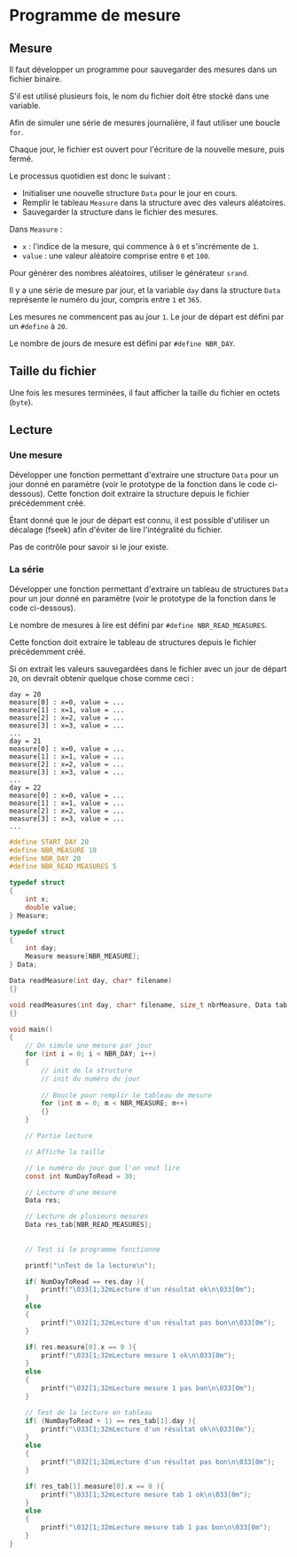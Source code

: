 # Programme de mesure

## Mesure
Il faut développer un programme pour sauvegarder des mesures dans un fichier binaire.

S'il est utilisé plusieurs fois, le nom du fichier doit être stocké dans une variable.

Afin de simuler une série de mesures journalière, il faut utiliser une boucle `for`.

Chaque jour, le fichier est ouvert pour l'écriture de la nouvelle mesure, puis fermé.

Le processus quotidien est donc le suivant :
- Initialiser une nouvelle structure `Data` pour le jour en cours.
- Remplir le tableau `Measure` dans la structure avec des valeurs aléatoires.
- Sauvegarder la structure dans le fichier des mesures.

Dans `Measure` :
- `x` : l'indice de la mesure, qui commence à `0` et s'incrémente de `1`.
- `value` : une valeur aléatoire comprise entre `0` et `100`.

Pour générer des nombres aléatoires, utiliser le générateur `srand`.

Il y a une série de mesure par jour, et la variable `day` dans la structure `Data` représente le numéro du jour, compris entre `1` et `365`.

Les mesures ne commencent pas au jour `1`. Le jour de départ est défini par un `#define` à `20`.

Le nombre de jours de mesure est défini par `#define NBR_DAY`.

## Taille du fichier
Une fois les mesures terminées, il faut afficher la taille du fichier en octets (`byte`).

## Lecture
### Une mesure
Développer une fonction permettant d'extraire une structure `Data` pour un jour donné en paramètre (voir le prototype de la fonction dans le code ci-dessous).
Cette fonction doit extraire la structure depuis le fichier précédemment créé.

Étant donné que le jour de départ est connu, il est possible d'utiliser un décalage (fseek) afin d'éviter de lire l'intégralité du fichier.

Pas de contrôle pour savoir si le jour existe.

### La série
Développer une fonction permettant d'extraire un tableau de structures `Data` pour un jour donné en paramètre (voir le prototype de la fonction dans le code ci-dessous).

Le nombre de mesures à lire est défini par `#define NBR_READ_MEASURES`.

Cette fonction doit extraire le tableau de structures depuis le fichier précédemment créé.

Si on extrait les valeurs sauvegardées dans le fichier avec un jour de départ `20`, on devrait obtenir quelque chose comme ceci :
```console
day = 20
measure[0] : x=0, value = ...
measure[1] : x=1, value = ...
measure[2] : x=2, value = ...
measure[3] : x=3, value = ...
...
day = 21
measure[0] : x=0, value = ...
measure[1] : x=1, value = ...
measure[2] : x=2, value = ...
measure[3] : x=3, value = ...
...
day = 22
measure[0] : x=0, value = ...
measure[1] : x=1, value = ...
measure[2] : x=2, value = ...
measure[3] : x=3, value = ...
...
```

```c
#define START_DAY 20
#define NBR_MEASURE 10
#define NBR_DAY 20
#define NBR_READ_MEASURES 5

typedef struct
{
    int x;
    double value;
} Measure;

typedef struct
{
    int day;
    Measure measure[NBR_MEASURE];
} Data;

Data readMeasure(int day, char* filename)
{}

void readMeasures(int day, char* filename, size_t nbrMeasure, Data tab[])
{}

void main()
{
    // On simule une mesure par jour
    for (int i = 0; i < NBR_DAY; i++)
    {
        // init de la structure
        // init du numéro du jour
        
        // Boucle pour remplir le tableau de mesure
        for (int m = 0; m < NBR_MEASURE; m++)
        {}
    }

    // Partie lecture

    // Affiche la taille

    // Le numéro du jour que l'on veut lire
    const int NumDayToRead = 30;    

    // Lecture d'une mesure
    Data res;

    // Lecture de plusieurs mesures
    Data res_tab[NBR_READ_MEASURES];
    
    
    // Test si le programme fonctionne

    printf("\nTest de la lecture\n");

    if( NumDayToRead == res.day ){
        printf("\033[1;32mLecture d'un résultat ok\n\033[0m");
    }
    else
    {
        printf("\032[1;32mLecture d'un résultat pas bon\n\033[0m");
    }

    if( res.measure[0].x == 0 ){
        printf("\033[1;32mLecture mesure 1 ok\n\033[0m");
    }
    else
    {
        printf("\032[1;32mLecture mesure 1 pas bon\n\033[0m");
    }

    // Test de la lecture en tableau
    if( (NumDayToRead + 1) == res_tab[1].day ){
        printf("\033[1;32mLecture d'un résultat ok\n\033[0m");
    }
    else
    {
        printf("\032[1;32mLecture d'un résultat pas bon\n\033[0m");
    }

    if( res_tab[1].measure[0].x == 0 ){
        printf("\033[1;32mLecture mesure tab 1 ok\n\033[0m");
    }
    else
    {
        printf("\032[1;32mLecture mesure tab 1 pas bon\n\033[0m");
    }
}
```
